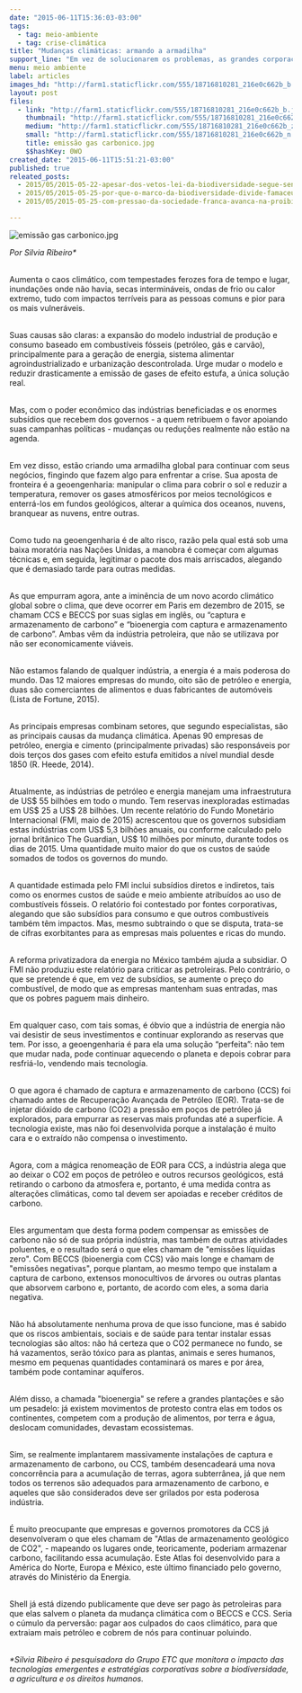```yaml
---
date: "2015-06-11T15:36:03-03:00"
tags:
  - tag: meio-ambiente
  - tag: crise-climática
title: "Mudanças climáticas: armando a armadilha"
support_line: "Em vez de solucionarem os problemas, as grandes corporações estão criando uma armadilha global para continuar com seus negócios, fingindo que fazem algo para enfrentar a crise."
menu: meio ambiente
label: articles
images_hd: "http://farm1.staticflickr.com/555/18716810281_216e0c662b_b.jpg"
layout: post
files:
  - link: "http://farm1.staticflickr.com/555/18716810281_216e0c662b_b.jpg"
    thumbnail: "http://farm1.staticflickr.com/555/18716810281_216e0c662b_t.jpg"
    medium: "http://farm1.staticflickr.com/555/18716810281_216e0c662b_z.jpg"
    small: "http://farm1.staticflickr.com/555/18716810281_216e0c662b_n.jpg"
    title: emissão gas carbonico.jpg
    $$hashKey: 0WO
created_date: "2015-06-11T15:51:21-03:00"
published: true
releated_posts:
  - 2015/05/2015-05-22-apesar-dos-vetos-lei-da-biodiversidade-segue-sendo-um-retrocesso-afirma-especialista.md
  - 2015/05/2015-05-25-por-que-o-marco-da-biodiversidade-divide-famaceuticas-e-ambientalistas.md
  - 2015/05/2015-05-25-com-pressao-da-sociedade-franca-avanca-na-proibicao-de-agrotoxicos.md

---
```

<p><img alt="emissão gas carbonico.jpg" src="http://farm1.staticflickr.com/555/18716810281_216e0c662b_b.jpg" /></p>

<p><em>Por Silvia Ribeiro*</em></p>

<p><br />
Aumenta o caos clim&aacute;tico, com tempestades ferozes fora de tempo e lugar, inunda&ccedil;&otilde;es onde n&atilde;o havia, secas intermin&aacute;veis, ondas de frio ou calor extremo, tudo com impactos terr&iacute;veis para as pessoas comuns e pior para os mais vulner&aacute;veis.</p>

<p><br />
Suas causas s&atilde;o claras: a expans&atilde;o do modelo industrial de produ&ccedil;&atilde;o e consumo baseado em combust&iacute;veis f&oacute;sseis (petr&oacute;leo, g&aacute;s e carv&atilde;o), principalmente para a gera&ccedil;&atilde;o de energia, sistema alimentar agroindustrializado e urbaniza&ccedil;&atilde;o descontrolada. Urge mudar o modelo e reduzir drasticamente a emiss&atilde;o de gases de efeito estufa, a &uacute;nica solu&ccedil;&atilde;o real.</p>

<p><br />
Mas, com o poder econ&ocirc;mico das ind&uacute;strias beneficiadas e os enormes subs&iacute;dios que recebem dos governos - a quem retribuem o favor apoiando suas campanhas pol&iacute;ticas - mudan&ccedil;as ou redu&ccedil;&otilde;es realmente n&atilde;o est&atilde;o na agenda.</p>

<p><br />
Em vez disso, est&atilde;o criando uma armadilha global para continuar com seus neg&oacute;cios, fingindo que fazem algo para enfrentar a crise. Sua aposta de fronteira &eacute; a geoengenharia: manipular o clima para cobrir o sol e reduzir a temperatura, remover os gases atmosf&eacute;ricos por meios tecnol&oacute;gicos e enterr&aacute;-los em fundos geol&oacute;gicos, alterar a qu&iacute;mica dos oceanos, nuvens, branquear as nuvens, entre outras.</p>

<p><br />
Como tudo na geoengenharia &eacute; de alto risco, raz&atilde;o pela qual est&aacute; sob uma baixa morat&oacute;ria nas Na&ccedil;&otilde;es Unidas, a manobra &eacute; come&ccedil;ar com algumas t&eacute;cnicas e, em seguida, legitimar o pacote dos mais arriscados, alegando que &eacute; demasiado tarde para outras medidas.</p>

<p><br />
As que empurram agora, ante a imin&ecirc;ncia de um novo acordo clim&aacute;tico global sobre o clima, que deve ocorrer em Paris em dezembro de 2015, se chamam CCS e BECCS por suas siglas em ingl&ecirc;s, ou &ldquo;captura e armazenamento de carbono&rdquo; e &ldquo;bioenergia com captura e armazenamento de carbono&rdquo;. Ambas v&ecirc;m da ind&uacute;stria petroleira, que n&atilde;o se utilizava por n&atilde;o ser economicamente vi&aacute;veis.</p>

<p><br />
N&atilde;o estamos falando de qualquer ind&uacute;stria, a energia &eacute; a mais poderosa do mundo. Das 12 maiores empresas do mundo, oito s&atilde;o de petr&oacute;leo e energia, duas s&atilde;o comerciantes de alimentos e duas fabricantes de autom&oacute;veis (Lista de Fortune, 2015).</p>

<p><br />
As principais empresas combinam setores, que segundo especialistas, s&atilde;o as principais causas da mudan&ccedil;a clim&aacute;tica. Apenas 90 empresas de petr&oacute;leo, energia e cimento (principalmente privadas) s&atilde;o respons&aacute;veis por dois ter&ccedil;os dos gases com efeito estufa emitidos a n&iacute;vel mundial desde 1850 (R. Heede, 2014).</p>

<p><br />
Atualmente, as ind&uacute;strias de petr&oacute;leo e energia manejam uma infraestrutura de US$ 55 bilh&otilde;es em todo o mundo. Tem reservas inexploradas estimadas em US$ 25 a US$ 28 bilh&otilde;es. Um recente relat&oacute;rio do Fundo Monet&aacute;rio Internacional (FMI, maio de 2015) acrescentou que os governos subsidiam estas ind&uacute;strias com US$ 5,3 bilh&otilde;es anuais, ou conforme calculado pelo jornal brit&acirc;nico The Guardian, US$ 10 milh&otilde;es por minuto, durante todos os dias de 2015. Uma quantidade muito maior do que os custos de sa&uacute;de somados de todos os governos do mundo.</p>

<p><br />
A quantidade estimada pelo FMI inclui subs&iacute;dios diretos e indiretos, tais como os enormes custos de sa&uacute;de e meio ambiente atribu&iacute;dos ao uso de combust&iacute;veis f&oacute;sseis. O relat&oacute;rio foi contestado por fontes corporativas, alegando que s&atilde;o subs&iacute;dios para consumo e que outros combust&iacute;veis tamb&eacute;m t&ecirc;m impactos. Mas, mesmo subtraindo o que se disputa, trata-se de cifras exorbitantes para as empresas mais poluentes e ricas do mundo.</p>

<p><br />
A reforma privatizadora da energia no M&eacute;xico tamb&eacute;m ajuda a subsidiar. O FMI n&atilde;o produziu este relat&oacute;rio para criticar as petroleiras. Pelo contr&aacute;rio, o que se pretende &eacute; que, em vez de subs&iacute;dios, se aumente o pre&ccedil;o do combust&iacute;vel, de modo que as empresas mantenham suas entradas, mas que os pobres paguem mais dinheiro.</p>

<p><br />
Em qualquer caso, com tais somas, &eacute; &oacute;bvio que a ind&uacute;stria de energia n&atilde;o vai desistir de seus investimentos e continuar explorando as reservas que tem. Por isso, a geoengenharia &eacute; para ela uma solu&ccedil;&atilde;o &ldquo;perfeita&rdquo;: n&atilde;o tem que mudar nada, pode continuar aquecendo o planeta e depois cobrar para resfri&aacute;-lo, vendendo mais tecnologia.</p>

<p><br />
O que agora &eacute; chamado de captura e armazenamento de carbono (CCS) foi chamado antes de Recupera&ccedil;&atilde;o Avan&ccedil;ada de Petr&oacute;leo (EOR). Trata-se de injetar di&oacute;xido de carbono (CO2) a press&atilde;o em po&ccedil;os de petr&oacute;leo j&aacute; explorados, para empurrar as reservas mais profundas at&eacute; a superf&iacute;cie. A tecnologia existe, mas n&atilde;o foi desenvolvida porque a instala&ccedil;&atilde;o &eacute; muito cara e o extra&iacute;do n&atilde;o compensa o investimento.</p>

<p><br />
Agora, com a m&aacute;gica renomea&ccedil;&atilde;o de EOR para CCS, a ind&uacute;stria alega que ao deixar o CO2 em po&ccedil;os de petr&oacute;leo e outros recursos geol&oacute;gicos, est&aacute; retirando o carbono da atmosfera e, portanto, &eacute; uma medida contra as altera&ccedil;&otilde;es clim&aacute;ticas, como tal devem ser apoiadas e receber cr&eacute;ditos de carbono.</p>

<p><br />
Eles argumentam que desta forma podem compensar as emiss&otilde;es de carbono n&atilde;o s&oacute; de sua pr&oacute;pria ind&uacute;stria, mas tamb&eacute;m de outras atividades poluentes, e o resultado ser&aacute; o que eles chamam de &quot;emiss&otilde;es l&iacute;quidas zero&quot;. Com BECCS (bioenergia com CCS) v&atilde;o mais longe e chamam de &quot;emiss&otilde;es negativas&quot;, porque plantam, ao mesmo tempo que instalam a captura de carbono, extensos monocultivos de &aacute;rvores ou outras plantas que absorvem carbono e, portanto, de acordo com eles, a soma daria negativa.</p>

<p><br />
N&atilde;o h&aacute; absolutamente nenhuma prova de que isso funcione, mas &eacute; sabido que os riscos ambientais, sociais e de sa&uacute;de para tentar instalar essas tecnologias s&atilde;o altos: n&atilde;o h&aacute; certeza que o CO2 permanece no fundo, se h&aacute; vazamentos, ser&atilde;o t&oacute;xico para as plantas, animais e seres humanos, mesmo em pequenas quantidades contaminar&aacute; os mares e por &aacute;rea, tamb&eacute;m pode contaminar aqu&iacute;feros.</p>

<p><br />
Al&eacute;m disso, a chamada &quot;bioenergia&quot; se refere a grandes planta&ccedil;&otilde;es e s&atilde;o um pesadelo: j&aacute; existem movimentos de protesto contra elas em todos os continentes, competem com a produ&ccedil;&atilde;o de alimentos, por terra e &aacute;gua, deslocam comunidades, devastam ecossistemas.</p>

<p><br />
Sim, se realmente implantarem massivamente instala&ccedil;&otilde;es de captura e armazenamento de carbono, ou CCS, tamb&eacute;m desencadear&aacute; uma nova concorr&ecirc;ncia para a acumula&ccedil;&atilde;o de terras, agora subterr&acirc;nea, j&aacute; que nem todos os terrenos s&atilde;o adequados para armazenamento de carbono, e aqueles que s&atilde;o considerados deve ser grilados por esta poderosa ind&uacute;stria.</p>

<p><br />
&Eacute; muito preocupante que empresas e governos promotores da CCS j&aacute; desenvolveram o que eles chamam de &quot;Atlas de armazenamento geol&oacute;gico de CO2&quot;, - mapeando os lugares onde, teoricamente, poderiam armazenar carbono, facilitando essa acumula&ccedil;&atilde;o. Este Atlas foi desenvolvido para a Am&eacute;rica do Norte, Europa e M&eacute;xico, este &uacute;ltimo financiado pelo governo, atrav&eacute;s do Minist&eacute;rio da Energia.</p>

<p><br />
Shell j&aacute; est&aacute; dizendo publicamente que deve ser pago &agrave;s petroleiras para que elas salvem o planeta da mudan&ccedil;a clim&aacute;tica com o BECCS e CCS. Seria o c&uacute;mulo da pervers&atilde;o: pagar aos culpados do caos clim&aacute;tico, para que extraiam mais petr&oacute;leo e cobrem de n&oacute;s para continuar poluindo.</p>

<p><br />
<em>*Silvia Ribeiro &eacute; pesquisadora do Grupo ETC que monitora o impacto das tecnologias emergentes e estrat&eacute;gias corporativas sobre a biodiversidade, a agricultura e os direitos humanos.</em></p>
